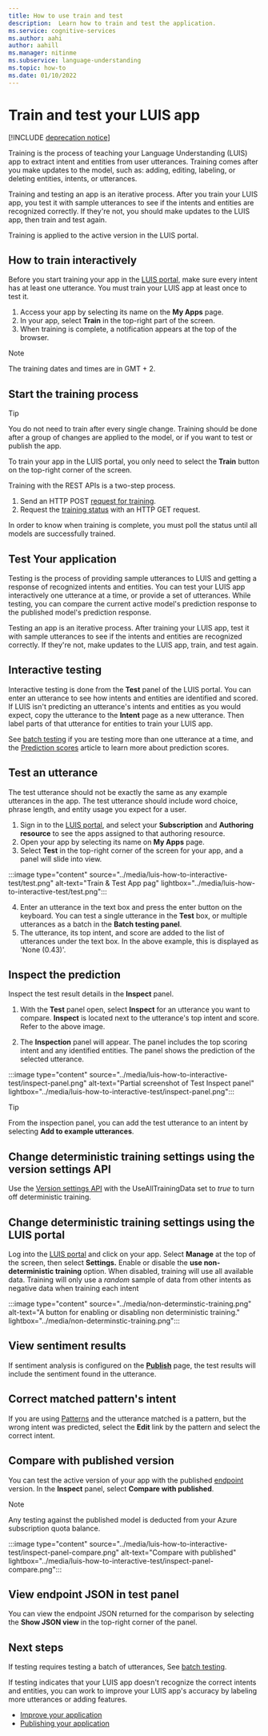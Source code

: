 ```yaml
---
title: How to use train and test
description:  Learn how to train and test the application.
ms.service: cognitive-services
ms.author: aahi
author: aahill
ms.manager: nitinme
ms.subservice: language-understanding
ms.topic: how-to
ms.date: 01/10/2022
---
```


# Train and test your LUIS app

[!INCLUDE [deprecation notice](../includes/deprecation-notice.md)]


Training is the process of teaching your Language Understanding (LUIS) app to extract intent and entities from user utterances. Training comes after you make updates to the model, such as: adding, editing, labeling, or deleting entities, intents, or utterances.

Training and testing an app is an iterative process. After you train your LUIS app, you test it with sample utterances to see if the intents and entities are recognized correctly. If they're not, you should make updates to the LUIS app, then train and test again.

Training is applied to the active version in the LUIS portal.

## How to train interactively

Before you start training your app in the [LUIS portal](https://www.luis.ai/), make sure every intent has at least one utterance. You must train your LUIS app at least once to test it.

1. Access your app by selecting its name on the  **My Apps**  page.
2. In your app, select  **Train**  in the top-right part of the screen.
3. When training is complete, a notification appears at the top of the browser.

>[!Note]
>The training dates and times are in GMT + 2.

## Start the training process

> [!TIP]
>You do not need to train after every single change. Training should be done after a group of changes are applied to the model, or if you want to test or publish the app.

To train your app in the LUIS portal, you only need to select the **Train** button on the top-right corner of the screen.

Training with the REST APIs is a two-step process.

1. Send an HTTP POST [request for training](https://westus.dev.cognitive.microsoft.com/docs/services/5890b47c39e2bb17b84a55ff/operations/5890b47c39e2bb052c5b9c45).
2. Request the [training status](https://westus.dev.cognitive.microsoft.com/docs/services/5890b47c39e2bb17b84a55ff/operations/5890b47c39e2bb052c5b9c46) with an HTTP GET request.

In order to know when training is complete, you must poll the status until all models are successfully trained.

## Test Your application

Testing is the process of providing sample utterances to LUIS and getting a response of recognized intents and entities. You can test your LUIS app interactively one utterance at a time, or provide a set of utterances. While testing, you can compare the current active model's prediction response to the published model's prediction response.

Testing an app is an iterative process. After training your LUIS app, test it with sample utterances to see if the intents and entities are recognized correctly. If they're not, make updates to the LUIS app, train, and test again.

## Interactive testing

Interactive testing is done from the  **Test**  panel of the LUIS portal. You can enter an utterance to see how intents and entities are identified and scored. If LUIS isn't predicting an utterance's intents and entities as you would expect, copy the utterance to the  **Intent**  page as a new utterance. Then label parts of that utterance for entities to train your LUIS app.

See [batch testing](../luis-how-to-batch-test.md) if you are testing more than one utterance at a time, and the [Prediction scores](../luis-concept-prediction-score.md) article to learn more about prediction scores.


## Test an utterance

The test utterance should not be exactly the same as any example utterances in the app. The test utterance should include word choice, phrase length, and entity usage you expect for a user.

1. Sign in to the [LUIS portal](https://www.luis.ai/), and select your  **Subscription**  and  **Authoring resource**  to see the apps assigned to that authoring resource.
2. Open your app by selecting its name on  **My Apps**  page.
3. Select **Test** in the top-right corner of the screen for your app, and a panel will slide into view.

:::image type="content" source="../media/luis-how-to-interactive-test/test.png" alt-text="Train & Test App pag" lightbox="../media/luis-how-to-interactive-test/test.png":::

4. Enter an utterance in the text box and press the enter button on the keyboard. You can test a single utterance in the **Test** box, or multiple utterances as a batch in the **Batch testing panel**.
5. The utterance, its top intent, and score are added to the list of utterances under the text box. In the above example, this is displayed as 'None (0.43)'.

## Inspect the prediction

Inspect the test result details in the  **Inspect**  panel.

1. With the  **Test**  panel open, select  **Inspect**  for an utterance you want to compare. **Inspect** is located next to the utterance's top intent and score. Refer to the above image.

2. The  **Inspection**  panel will appear. The panel includes the top scoring intent and any identified entities. The panel shows the prediction of the selected utterance.

:::image type="content" source="../media/luis-how-to-interactive-test/inspect-panel.png" alt-text="Partial screenshot of Test Inspect panel" lightbox="../media/luis-how-to-interactive-test/inspect-panel.png":::

> [!TIP]
>From the inspection panel, you can add the test utterance to an intent by selecting  **Add to example utterances**.

## Change deterministic training settings using the version settings API

Use the [Version settings API](https://westus.dev.cognitive.microsoft.com/docs/services/5890b47c39e2bb17b84a55ff/operations/versions-update-application-version-settings) with the UseAllTrainingData set to *true* to turn off deterministic training.

## Change deterministic training settings using the LUIS portal

Log into the [LUIS portal](https://www.luis.ai/) and click on your app. Select  **Manage**  at the top of the screen, then select  **Settings.** Enable or disable the  **use non-deterministic training**  option. When disabled, training will use all available data. Training will only use a _random_ sample of data from other intents as negative data when training each intent

:::image type="content" source="../media/non-determinstic-training.png" alt-text="A button for enabling or disabling non deterministic training." lightbox="../media/non-determinstic-training.png":::

## View sentiment results

If sentiment analysis is configured on the [**Publish**](/azure/ai-services/luis/luis-how-to-publish-app#enable-sentiment-analysis) page, the test results will include the sentiment found in the utterance.

## Correct matched pattern's intent

If you are using [Patterns](/azure/ai-services/luis/concepts/patterns-features) and the utterance matched is a pattern, but the wrong intent was predicted, select the  **Edit**  link by the pattern and select the correct intent.

## Compare with published version

You can test the active version of your app with the published [endpoint](../luis-glossary.md#endpoint) version. In the  **Inspect**  panel, select  **Compare with published**. 
> [!NOTE]
> Any testing against the published model is deducted from your Azure subscription quota balance.

:::image type="content" source="../media/luis-how-to-interactive-test/inspect-panel-compare.png" alt-text="Compare with published" lightbox="../media/luis-how-to-interactive-test/inspect-panel-compare.png":::

## View endpoint JSON in test panel

You can view the endpoint JSON returned for the comparison by selecting the **Show JSON view** in the top-right corner of the panel.


## Next steps

If testing requires testing a batch of utterances, See [batch testing](../luis-how-to-batch-test.md).

If testing indicates that your LUIS app doesn't recognize the correct intents and entities, you can work to improve your LUIS app's accuracy by labeling more utterances or adding features.

* [Improve your application](./improve-application.md?branch=pr-en-us-181263)
* [Publishing your application](./publish.md?branch=pr-en-us-181263)
